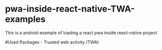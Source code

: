 # pwa-inside-react-native-TWA-examples

This is a android example of loading a react pwa inside react-native project

#Used Packages - Trusted web activity (TWA)
